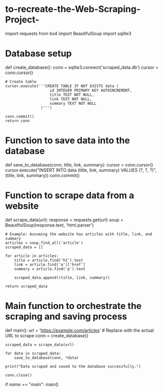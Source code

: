 # to-recreate-the-Web-Scraping-Project-
import requests
from bs4 import BeautifulSoup
import sqlite3

# Database setup
def create_database():
    conn = sqlite3.connect('scraped_data.db')
    cursor = conn.cursor()
    
    # Create table
    cursor.execute('''CREATE TABLE IF NOT EXISTS data (
                        id INTEGER PRIMARY KEY AUTOINCREMENT,
                        title TEXT NOT NULL,
                        link TEXT NOT NULL,
                        summary TEXT NOT NULL
                    )''')
    
    conn.commit()
    return conn

# Function to save data into the database
def save_to_database(conn, title, link, summary):
    cursor = conn.cursor()
    cursor.execute("INSERT INTO data (title, link, summary) VALUES (?, ?, ?)", (title, link, summary))
    conn.commit()

# Function to scrape data from a website
def scrape_data(url):
    response = requests.get(url)
    soup = BeautifulSoup(response.text, 'html.parser')
    
    # Example: Assuming the website has articles with title, link, and summary
    articles = soup.find_all('article')
    scraped_data = []

    for article in articles:
        title = article.find('h2').text
        link = article.find('a')['href']
        summary = article.find('p').text
        
        scraped_data.append((title, link, summary))
    
    return scraped_data

# Main function to orchestrate the scraping and saving process
def main():
    url = 'https://example.com/articles'  # Replace with the actual URL to scrape
    conn = create_database()
    
    scraped_data = scrape_data(url)
    
    for data in scraped_data:
        save_to_database(conn, *data)
    
    print("Data scraped and saved to the database successfully.")
    
    conn.close()

if _name_ == "_main_":
    main()
